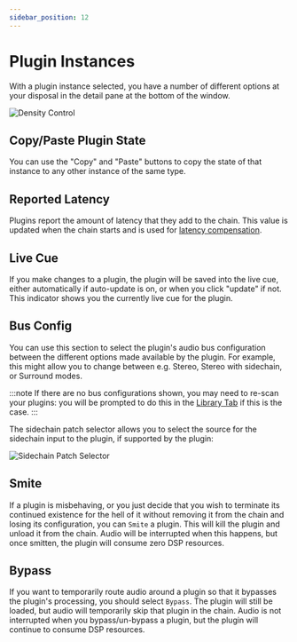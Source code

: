 ```yaml
---
sidebar_position: 12
---
```


# Plugin Instances

With a plugin instance selected, you have a number of different options at your disposal in the detail pane at the bottom of the window.

![Density Control](/img/transformclient/plugin-instance-detail-pane.png)

## Copy/Paste Plugin State
You can use the "Copy" and "Paste" buttons to copy the state of that instance
to any other instance of the same type.

## Reported Latency
Plugins report the amount of latency that they add to the chain. This value is updated when
the chain starts and is used for [latency compensation](delay-compensation.md).

## Live Cue
If you make changes to a plugin, the plugin will be saved into the live cue,
either automatically if auto-update is on, or when you click "update" if not.
This indicator shows you the currently live cue for the plugin.

## Bus Config
You can use this section to select the plugin's audio bus configuration between the different
options made available by the plugin. For example, this might allow you to
change between e.g. Stereo, Stereo with sidechain, or Surround modes.


:::note
If there are no bus configurations shown, you may need to re-scan your plugins: you will be
prompted to do this in the [Library Tab](../library) if this is the case.
:::

The sidechain patch selector allows you to select the source for the sidechain
input to the plugin, if supported by the plugin:

![Sidechain Patch Selector](/img/transformclient/sidechain-patch-selector.png)

## Smite

If a plugin is misbehaving, or you just decide that you wish to terminate its continued existence
for the hell of it without removing it from the chain and losing its configuration, you can `Smite`
a plugin. This will kill the plugin and unload it from the chain. Audio will be interrupted when
this happens, but once smitten, the plugin will consume zero DSP resources.

## Bypass

If you want to temporarily route audio around a plugin so that it bypasses the plugin's processing,
you should select `Bypass`. The plugin will still be loaded, but audio will temporarily skip that
plugin in the chain. Audio is not interrupted when you bypass/un-bypass a plugin, but the plugin will
continue to consume DSP resources.
